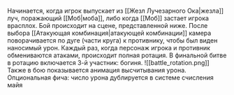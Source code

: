 Начинается, когда игрок выпускает из [[Жезл Лучезарного Ока|жезла]] луч, поражающий [[Моб|моба]], либо когда [[Моб]] застает игрока врасплох.
Бой происходит на сцене, представленной ниже. После выбора [[Атакующая комбинация|атакующей комбинации]] камера поворачивается по дуге (части круга) к противнику, чтобы был виден наносимый урон. Каждый раз, когда персонаж игрока и противник обмениваются атаками, происходит полная ротация. В финальной битве в ротацию включается 3-й участник: богиня.
![[battle_rotation.png]]
Также в бою показывается анимация высчитывания урона. Опциональная фича: число урона дублируется в системе счисления майя 